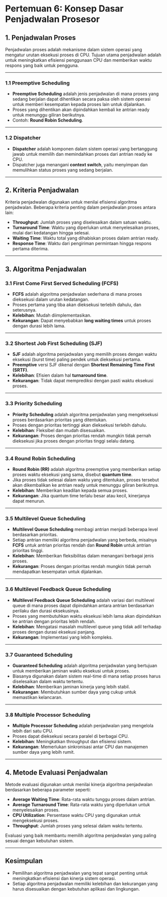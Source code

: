 # Pertemuan 6: Konsep Dasar Penjadwalan Prosesor

## 1. Penjadwalan Proses
Penjadwalan proses adalah mekanisme dalam sistem operasi yang mengatur urutan eksekusi proses di CPU. Tujuan utama penjadwalan adalah untuk meningkatkan efisiensi penggunaan CPU dan memberikan waktu respons yang baik untuk pengguna.

---

### 1.1 Preemptive Scheduling
- **Preemptive Scheduling** adalah jenis penjadwalan di mana proses yang sedang berjalan dapat dihentikan secara paksa oleh sistem operasi untuk memberi kesempatan kepada proses lain untuk dijalankan.
- Proses yang dihentikan akan dipindahkan kembali ke antrian ready untuk menunggu giliran berikutnya.
- Contoh: **Round Robin Scheduling**.

---

### 1.2 Dispatcher
- **Dispatcher** adalah komponen dalam sistem operasi yang bertanggung jawab untuk memilih dan memindahkan proses dari antrian ready ke CPU.
- Dispatcher juga menangani **context switch**, yaitu menyimpan dan memulihkan status proses yang sedang berjalan.

---

## 2. Kriteria Penjadwalan
Kriteria penjadwalan digunakan untuk menilai efisiensi algoritma penjadwalan. Beberapa kriteria penting dalam penjadwalan proses antara lain:
- **Throughput**: Jumlah proses yang diselesaikan dalam satuan waktu.
- **Turnaround Time**: Waktu yang diperlukan untuk menyelesaikan proses, mulai dari kedatangan hingga selesai.
- **Waiting Time**: Waktu total yang dihabiskan proses dalam antrian ready.
- **Response Time**: Waktu dari pengiriman permintaan hingga respons pertama diterima.

---

## 3. Algoritma Penjadwalan

### 3.1 First Come First Served Scheduling (FCFS)
- **FCFS** adalah algoritma penjadwalan sederhana di mana proses dieksekusi dalam urutan kedatangan.
- Proses pertama yang tiba akan dieksekusi terlebih dahulu, dan seterusnya.
- **Kelebihan**: Mudah diimplementasikan.
- **Kekurangan**: Dapat menyebabkan **long waiting times** untuk proses dengan durasi lebih lama.

---

### 3.2 Shortest Job First Scheduling (SJF)
- **SJF** adalah algoritma penjadwalan yang memilih proses dengan waktu eksekusi (burst time) paling pendek untuk dieksekusi pertama.
- **Preemptive** versi SJF dikenal dengan **Shortest Remaining Time First (SRTF)**.
- **Kelebihan**: Efisien dalam hal **turnaround time**.
- **Kekurangan**: Tidak dapat memprediksi dengan pasti waktu eksekusi proses.

---

### 3.3 Priority Scheduling
- **Priority Scheduling** adalah algoritma penjadwalan yang mengeksekusi proses berdasarkan prioritas yang ditentukan.
- Proses dengan prioritas tertinggi akan dieksekusi terlebih dahulu.
- **Kelebihan**: Fleksibel dan mudah disesuaikan.
- **Kekurangan**: Proses dengan prioritas rendah mungkin tidak pernah dieksekusi jika proses dengan prioritas tinggi selalu datang.

---

### 3.4 Round Robin Scheduling
- **Round Robin (RR)** adalah algoritma preemptive yang memberikan setiap proses waktu eksekusi yang sama, disebut **quantum time**.
- Jika proses tidak selesai dalam waktu yang ditentukan, proses tersebut akan dikembalikan ke antrian ready untuk menunggu giliran berikutnya.
- **Kelebihan**: Memberikan keadilan kepada semua proses.
- **Kekurangan**: Jika quantum time terlalu besar atau kecil, kinerjanya dapat menurun.

---

### 3.5 Multilevel Queue Scheduling
- **Multilevel Queue Scheduling** membagi antrian menjadi beberapa level berdasarkan prioritas.
- Setiap antrian memiliki algoritma penjadwalan yang berbeda, misalnya **FCFS** untuk antrian prioritas rendah dan **Round Robin** untuk antrian prioritas tinggi.
- **Kelebihan**: Memberikan fleksibilitas dalam menangani berbagai jenis proses.
- **Kekurangan**: Proses dengan prioritas rendah mungkin tidak pernah mendapatkan kesempatan untuk dijalankan.

---

### 3.6 Multilevel Feedback Queue Scheduling
- **Multilevel Feedback Queue Scheduling** adalah variasi dari multilevel queue di mana proses dapat dipindahkan antara antrian berdasarkan perilaku dan durasi eksekusinya.
- Proses yang membutuhkan waktu eksekusi lebih lama akan dipindahkan ke antrian dengan prioritas lebih rendah.
- **Kelebihan**: Mengatasi masalah multilevel queue yang tidak adil terhadap proses dengan durasi eksekusi panjang.
- **Kekurangan**: Implementasi yang lebih kompleks.

---

### 3.7 Guaranteed Scheduling
- **Guaranteed Scheduling** adalah algoritma penjadwalan yang bertujuan untuk memberikan jaminan waktu eksekusi untuk proses.
- Biasanya digunakan dalam sistem real-time di mana setiap proses harus diselesaikan dalam waktu tertentu.
- **Kelebihan**: Memberikan jaminan kinerja yang lebih stabil.
- **Kekurangan**: Membutuhkan sumber daya yang cukup untuk memastikan kelancaran.

---

### 3.8 Multiple Processor Scheduling
- **Multiple Processor Scheduling** adalah penjadwalan yang mengelola lebih dari satu CPU.
- Proses dapat dieksekusi secara paralel di berbagai CPU.
- **Kelebihan**: Meningkatkan throughput dan efisiensi sistem.
- **Kekurangan**: Memerlukan sinkronisasi antar CPU dan manajemen sumber daya yang lebih rumit.

---

## 4. Metode Evaluasi Penjadwalan
Metode evaluasi digunakan untuk menilai kinerja algoritma penjadwalan berdasarkan beberapa parameter seperti:
- **Average Waiting Time**: Rata-rata waktu tunggu proses dalam antrian.
- **Average Turnaround Time**: Rata-rata waktu yang diperlukan untuk menyelesaikan proses.
- **CPU Utilization**: Persentase waktu CPU yang digunakan untuk mengeksekusi proses.
- **Throughput**: Jumlah proses yang selesai dalam waktu tertentu.

Evaluasi yang baik membantu memilih algoritma penjadwalan yang paling sesuai dengan kebutuhan sistem.

---

## Kesimpulan
- Pemilihan algoritma penjadwalan yang tepat sangat penting untuk meningkatkan efisiensi dan kinerja sistem operasi.
- Setiap algoritma penjadwalan memiliki kelebihan dan kekurangan yang harus disesuaikan dengan kebutuhan aplikasi dan lingkungan.
